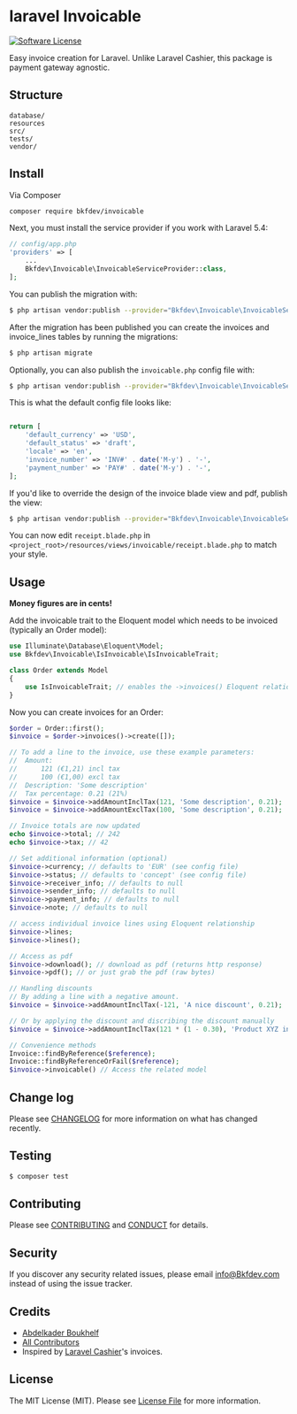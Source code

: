 # laravel Invoicable

[![Software License][ico-license]](LICENSE.md)

Easy invoice creation for Laravel. Unlike Laravel Cashier, this package is payment gateway agnostic.

## Structure

```
database/
resources
src/
tests/
vendor/
```

## Install

Via Composer

```bash
composer require bkfdev/invoicable
```

Next, you must install the service provider if you work with Laravel 5.4:

```php
// config/app.php
'providers' => [
    ...
    Bkfdev\Invoicable\InvoicableServiceProvider::class,
];
```

You can publish the migration with:

```bash
$ php artisan vendor:publish --provider="Bkfdev\Invoicable\InvoicableServiceProvider" --tag="migrations"
```

After the migration has been published you can create the invoices and invoice_lines tables by running the migrations:

```bash
$ php artisan migrate
```

Optionally, you can also publish the `invoicable.php` config file with:

```bash
$ php artisan vendor:publish --provider="Bkfdev\Invoicable\InvoicableServiceProvider" --tag="config"
```

This is what the default config file looks like:

```php

return [
    'default_currency' => 'USD',
    'default_status' => 'draft',
    'locale' => 'en',
    'invoice_number' => 'INV#' . date('M-y') . '-',
    'payment_number' => 'PAY#' . date('M-y') . '-',
];
```

If you'd like to override the design of the invoice blade view and pdf, publish the view:

```bash
$ php artisan vendor:publish --provider="Bkfdev\Invoicable\InvoicableServiceProvider" --tag="views"
```

You can now edit `receipt.blade.php` in `<project_root>/resources/views/invoicable/receipt.blade.php` to match your style.

## Usage

**Money figures are in cents!**

Add the invoicable trait to the Eloquent model which needs to be invoiced (typically an Order model):

```php
use Illuminate\Database\Eloquent\Model;
use Bkfdev\Invoicable\IsInvoicable\IsInvoicableTrait;

class Order extends Model
{
    use IsInvoicableTrait; // enables the ->invoices() Eloquent relationship
}
```

Now you can create invoices for an Order:

```php
$order = Order::first();
$invoice = $order->invoices()->create([]);

// To add a line to the invoice, use these example parameters:
//  Amount:
//      121 (€1,21) incl tax
//      100 (€1,00) excl tax
//  Description: 'Some description'
//  Tax percentage: 0.21 (21%)
$invoice = $invoice->addAmountInclTax(121, 'Some description', 0.21);
$invoice = $invoice->addAmountExclTax(100, 'Some description', 0.21);

// Invoice totals are now updated
echo $invoice->total; // 242
echo $invoice->tax; // 42

// Set additional information (optional)
$invoice->currency; // defaults to 'EUR' (see config file)
$invoice->status; // defaults to 'concept' (see config file)
$invoice->receiver_info; // defaults to null
$invoice->sender_info; // defaults to null
$invoice->payment_info; // defaults to null
$invoice->note; // defaults to null

// access individual invoice lines using Eloquent relationship
$invoice->lines;
$invoice->lines();

// Access as pdf
$invoice->download(); // download as pdf (returns http response)
$invoice->pdf(); // or just grab the pdf (raw bytes)

// Handling discounts
// By adding a line with a negative amount.
$invoice = $invoice->addAmountInclTax(-121, 'A nice discount', 0.21);

// Or by applying the discount and discribing the discount manually
$invoice = $invoice->addAmountInclTax(121 * (1 - 0.30), 'Product XYZ incl 30% discount', 0.21);

// Convenience methods
Invoice::findByReference($reference);
Invoice::findByReferenceOrFail($reference);
$invoice->invoicable() // Access the related model
```

## Change log

Please see [CHANGELOG](CHANGELOG.md) for more information on what has changed recently.

## Testing

```bash
$ composer test
```

## Contributing

Please see [CONTRIBUTING](CONTRIBUTING.md) and [CONDUCT](CONDUCT.md) for details.

## Security

If you discover any security related issues, please email info@Bkfdev.com instead of using the issue tracker.

## Credits

- [Abdelkader Boukhelf][link-author]
- [All Contributors][link-contributors]
- Inspired by [Laravel Cashier](https://github.com/laravel/cashier)'s invoices.

## License

The MIT License (MIT). Please see [License File](LICENSE.md) for more information.

[ico-license]: https://img.shields.io/badge/license-MIT-brightgreen.svg?style=flat-square
[link-author]: https://github.com/aeq-dev
[link-contributors]: ../../contributors
